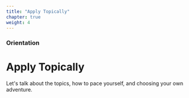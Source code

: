 ```yaml
---
title: "Apply Topically"
chapter: true
weight: 4
---
```


### Orientation

# Apply Topically

Let's talk about the topics, how to pace yourself, and choosing your own adventure.
